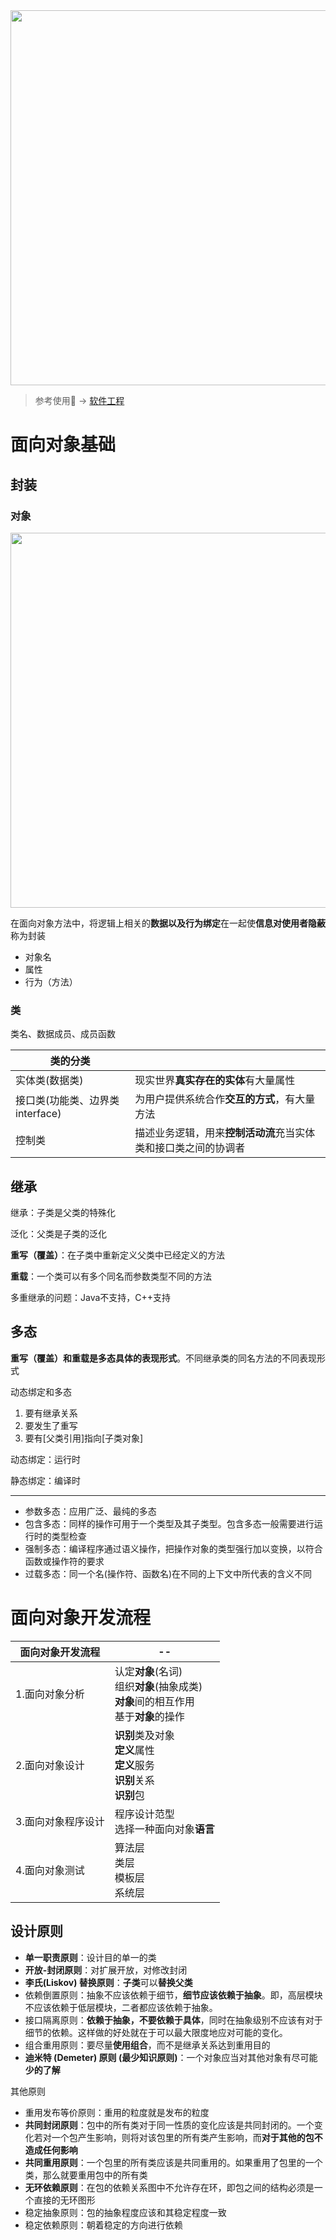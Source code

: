 <img title="avatat" src="./image/6-1.jpg" alt="" width="600">

> 参考使用:dog: -> [软件工程](../系统架构设计师/9.软件工程（√）.md "系统架构设计师")



# 面向对象基础

## 封装

### 对象

<img title="avatat" src="./image/6-2.jpg" alt="" width="600">

在面向对象方法中，将逻辑上相关的**数据以及行为绑定**在一起使**信息对使用者隐蔽**称为封装

- 对象名
- 属性
- 行为（方法）

### 类

类名、数据成员、成员函数

| 类的分类                        |                                                              |
| ------------------------------- | ------------------------------------------------------------ |
| 实体类(数据类)                  | 现实世界**真实存在的实体**有大量属性                         |
| 接口类(功能类、边界类interface) | 为用户提供系统合作**交互的方式**，有大量方法                 |
| 控制类                          | 描述业务逻辑，用来**控制活动流**充当实体类和接口类之间的协调者 |



## 继承

继承：子类是父类的特殊化

泛化：父类是子类的泛化

**重写（覆盖）**：在子类中重新定义父类中已经定义的方法

**重载**：一个类可以有多个同名而参数类型不同的方法

多重继承的问题：Java不支持，C++支持



## 多态

**重写（覆盖）和重载是多态具体的表现形式**。不同继承类的同名方法的不同表现形式

动态绑定和多态

1. 要有继承关系
2. 要发生了重写
3. 要有[父类引用]指向[子类对象]

动态绑定：运行时

静态绑定：编译时

---

- 参数多态：应用广泛、最纯的多态
- 包含多态：同样的操作可用于一个类型及其子类型。包含多态一般需要进行运行时的类型检查
- 强制多态：编译程序通过语义操作，把操作对象的类型强行加以变换，以符合函数或操作符的要求
- 过载多态：同一个名(操作符、函数名)在不同的上下文中所代表的含义不同



# 面向对象开发流程

| 面向对象开发流程   | --                                                           |
| ------------------ | ------------------------------------------------------------ |
| 1.面向对象分析     | 认定**对象**(名词)<br />组织**对象**(抽象成类)<br />**对象**间的相互作用<br />基于**对象**的操作 |
| 2.面向对象设计     | **识别**类及对象<br />**定义**属性<br />**定义**服务<br />**识别**关系<br />**识别**包 |
| 3.面向对象程序设计 | 程序设计范型<br />选择一种面向对象**语言**                   |
| 4.面向对象测试     | 算法层<br />类层<br />模板层<br />系统层                     |



## 设计原则

- **单一职责原则**：设计目的单一的类
- **开放-封闭原则**：对扩展开放，对修改封闭
- **李氏(Liskov) 替换原则**：**子类**可以**替换父类**
- 依赖倒置原则：抽象不应该依赖于细节，**细节应该依赖于抽象**。即，高层模块不应该依赖于低层模块，二者都应该依赖于抽象。
- 接口隔离原则：**依赖于抽象，不要依赖于具体**，同时在抽象级别不应该有对于细节的依赖。这样做的好处就在于可以最大限度地应对可能的变化。
- 组合重用原则：要尽量**使用组合**，而不是继承关系达到重用目的
- **迪米特 (Demeter) 原则 (最少知识原则)**：一个对象应当对其他对象有尽可能**少的了解**

其他原则

-  重用发布等价原则：重用的粒度就是发布的粒度
- **共同封闭原则**：包中的所有类对于同一性质的变化应该是共同封闭的。一个变化若对一个包产生影响，则将对该包里的所有类产生影响，而**对于其他的包不造成任何影响**
- **共同重用原则**：一个包里的所有类应该是共同重用的。如果重用了包里的一个类，那么就要重用包中的所有类
- **无环依赖原则**：在包的依赖关系图中不允许存在环，即包之间的结构必须是一个直接的无环图形
- 稳定抽象原则：包的抽象程度应该和其稳定程度一致
- 稳定依赖原则：朝着稳定的方向进行依赖

